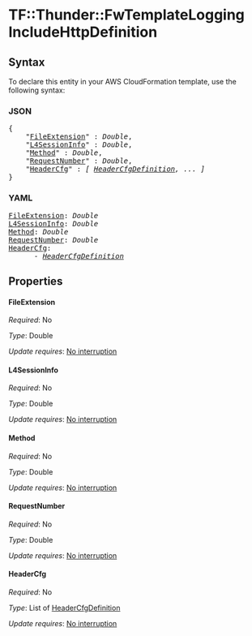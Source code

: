 # TF::Thunder::FwTemplateLogging IncludeHttpDefinition

## Syntax

To declare this entity in your AWS CloudFormation template, use the following syntax:

### JSON

<pre>
{
    "<a href="#fileextension" title="FileExtension">FileExtension</a>" : <i>Double</i>,
    "<a href="#l4sessioninfo" title="L4SessionInfo">L4SessionInfo</a>" : <i>Double</i>,
    "<a href="#method" title="Method">Method</a>" : <i>Double</i>,
    "<a href="#requestnumber" title="RequestNumber">RequestNumber</a>" : <i>Double</i>,
    "<a href="#headercfg" title="HeaderCfg">HeaderCfg</a>" : <i>[ <a href="headercfgdefinition.md">HeaderCfgDefinition</a>, ... ]</i>
}
</pre>

### YAML

<pre>
<a href="#fileextension" title="FileExtension">FileExtension</a>: <i>Double</i>
<a href="#l4sessioninfo" title="L4SessionInfo">L4SessionInfo</a>: <i>Double</i>
<a href="#method" title="Method">Method</a>: <i>Double</i>
<a href="#requestnumber" title="RequestNumber">RequestNumber</a>: <i>Double</i>
<a href="#headercfg" title="HeaderCfg">HeaderCfg</a>: <i>
      - <a href="headercfgdefinition.md">HeaderCfgDefinition</a></i>
</pre>

## Properties

#### FileExtension

_Required_: No

_Type_: Double

_Update requires_: [No interruption](https://docs.aws.amazon.com/AWSCloudFormation/latest/UserGuide/using-cfn-updating-stacks-update-behaviors.html#update-no-interrupt)

#### L4SessionInfo

_Required_: No

_Type_: Double

_Update requires_: [No interruption](https://docs.aws.amazon.com/AWSCloudFormation/latest/UserGuide/using-cfn-updating-stacks-update-behaviors.html#update-no-interrupt)

#### Method

_Required_: No

_Type_: Double

_Update requires_: [No interruption](https://docs.aws.amazon.com/AWSCloudFormation/latest/UserGuide/using-cfn-updating-stacks-update-behaviors.html#update-no-interrupt)

#### RequestNumber

_Required_: No

_Type_: Double

_Update requires_: [No interruption](https://docs.aws.amazon.com/AWSCloudFormation/latest/UserGuide/using-cfn-updating-stacks-update-behaviors.html#update-no-interrupt)

#### HeaderCfg

_Required_: No

_Type_: List of <a href="headercfgdefinition.md">HeaderCfgDefinition</a>

_Update requires_: [No interruption](https://docs.aws.amazon.com/AWSCloudFormation/latest/UserGuide/using-cfn-updating-stacks-update-behaviors.html#update-no-interrupt)

